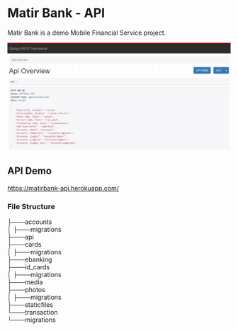 # Matir Bank - API
Matir Bank is a demo Mobile Financial Service project.

<img src="screenshot.jpg" />

## API Demo

https://matirbank-api.herokuapp.com/

### File Structure

├───accounts<br />
│   ├───migrations<br />
├───api<br />
├───cards<br />
│   ├───migrations<br />
├───ebanking<br />
├───id_cards<br />
│   ├───migrations<br />
├───media<br />
├───photos<br />
│   ├───migrations<br />
├───staticfiles<br />
└───transaction<br />
    └───migrations<br />
